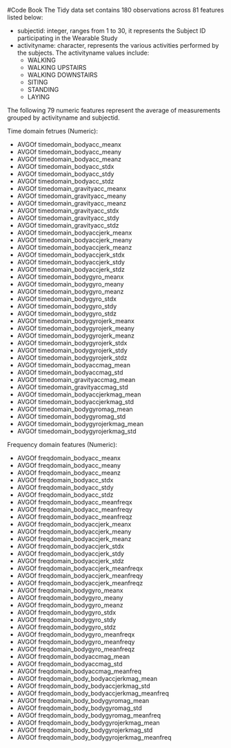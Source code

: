 
#Code Book
The Tidy data set contains 180 observations across 81 features listed below:

* subjectid: integer, ranges from 1 to 30, it represents the Subject ID participating in the Wearable Study
* activityname: character, represents the various activities performed by the subjects. The activityname values include:
  * WALKING 
  * WALKING UPSTAIRS 
  * WALKING DOWNSTAIRS
  * SITING
  * STANDING
  * LAYING
  
The following 79 numeric features represent the average of measurements grouped by activityname and subjectid.
  
Time domain fetrues (Numeric):
* AVGOf timedomain_bodyacc_meanx                 
* AVGOf timedomain_bodyacc_meany                
* AVGOf timedomain_bodyacc_meanz                 
* AVGOf timedomain_bodyacc_stdx                  
* AVGOf timedomain_bodyacc_stdy                  
* AVGOf timedomain_bodyacc_stdz                 
* AVGOf timedomain_gravityacc_meanx              
* AVGOf timedomain_gravityacc_meany             
* AVGOf timedomain_gravityacc_meanz             
* AVGOf timedomain_gravityacc_stdx              
* AVGOf timedomain_gravityacc_stdy               
* AVGOf timedomain_gravityacc_stdz               
* AVGOf timedomain_bodyaccjerk_meanx             
* AVGOf timedomain_bodyaccjerk_meany            
* AVGOf timedomain_bodyaccjerk_meanz            
* AVGOf timedomain_bodyaccjerk_stdx            
* AVGOf timedomain_bodyaccjerk_stdy              
* AVGOf timedomain_bodyaccjerk_stdz             
* AVGOf timedomain_bodygyro_meanx               
* AVGOf timedomain_bodygyro_meany                
* AVGOf timedomain_bodygyro_meanz                
* AVGOf timedomain_bodygyro_stdx                
* AVGOf timedomain_bodygyro_stdy                 
* AVGOf timedomain_bodygyro_stdz                 
* AVGOf timedomain_bodygyrojerk_meanx            
* AVGOf timedomain_bodygyrojerk_meany           
* AVGOf timedomain_bodygyrojerk_meanz           
* AVGOf timedomain_bodygyrojerk_stdx             
* AVGOf timedomain_bodygyrojerk_stdy             
* AVGOf timedomain_bodygyrojerk_stdz            
* AVGOf timedomain_bodyaccmag_mean             
* AVGOf timedomain_bodyaccmag_std                
* AVGOf timedomain_gravityaccmag_mean            
* AVGOf timedomain_gravityaccmag_std            
* AVGOf timedomain_bodyaccjerkmag_mean           
* AVGOf timedomain_bodyaccjerkmag_std            
* AVGOf timedomain_bodygyromag_mean             
* AVGOf timedomain_bodygyromag_std              
* AVGOf timedomain_bodygyrojerkmag_mean          
* AVGOf timedomain_bodygyrojerkmag_std

 Frequency domain features (Numeric):
* AVGOf freqdomain_bodyacc_meanx            
* AVGOf freqdomain_bodyacc_meany                
* AVGOf freqdomain_bodyacc_meanz                 
* AVGOf freqdomain_bodyacc_stdx                  
* AVGOf freqdomain_bodyacc_stdy                  
* AVGOf freqdomain_bodyacc_stdz                 
* AVGOf freqdomain_bodyacc_meanfreqx             
* AVGOf freqdomain_bodyacc_meanfreqy             
* AVGOf freqdomain_bodyacc_meanfreqz             
* AVGOf freqdomain_bodyaccjerk_meanx            
* AVGOf freqdomain_bodyaccjerk_meany             
* AVGOf freqdomain_bodyaccjerk_meanz             
* AVGOf freqdomain_bodyaccjerk_stdx            
* AVGOf freqdomain_bodyaccjerk_stdy             
* AVGOf freqdomain_bodyaccjerk_stdz              
* AVGOf freqdomain_bodyaccjerk_meanfreqx         
* AVGOf freqdomain_bodyaccjerk_meanfreqy         
* AVGOf freqdomain_bodyaccjerk_meanfreqz        
* AVGOf freqdomain_bodygyro_meanx                
* AVGOf freqdomain_bodygyro_meany        
* AVGOf freqdomain_bodygyro_meanz                
* AVGOf freqdomain_bodygyro_stdx                
* AVGOf freqdomain_bodygyro_stdy                
* AVGOf freqdomain_bodygyro_stdz                
* AVGOf freqdomain_bodygyro_meanfreqx            
* AVGOf freqdomain_bodygyro_meanfreqy           
* AVGOf freqdomain_bodygyro_meanfreqz            
* AVGOf freqdomain_bodyaccmag_mean            
* AVGOf freqdomain_bodyaccmag_std              
* AVGOf freqdomain_bodyaccmag_meanfreq          
* AVGOf freqdomain_body_bodyaccjerkmag_mean      
* AVGOf freqdomain_body_bodyaccjerkmag_std      
* AVGOf freqdomain_body_bodyaccjerkmag_meanfreq  
* AVGOf freqdomain_body_bodygyromag_mean  
* AVGOf freqdomain_body_bodygyromag_std          
* AVGOf freqdomain_body_bodygyromag_meanfreq     
* AVGOf freqdomain_body_bodygyrojerkmag_mean     
* AVGOf freqdomain_body_bodygyrojerkmag_std     
* AVGOf freqdomain_body_bodygyrojerkmag_meanfreq
